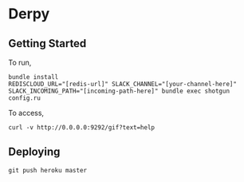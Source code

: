 # Derpy

## Getting Started

To run,

    bundle install
    REDISCLOUD_URL="[redis-url]" SLACK_CHANNEL="[your-channel-here]" SLACK_INCOMING_PATH="[incoming-path-here]" bundle exec shotgun config.ru


To access,

    curl -v http://0.0.0.0:9292/gif?text=help



## Deploying

    git push heroku master
